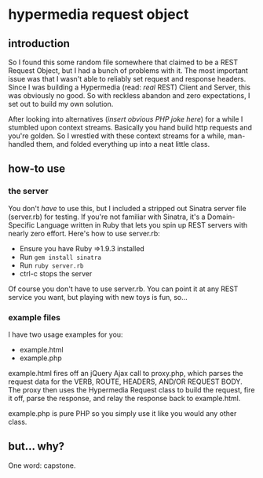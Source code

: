 hypermedia request object
================================

introduction
------------

So I found this some random file somewhere that claimed to be a REST Request Object, but I had a bunch of problems with it. The most important issue was that I wasn't able to reliably set request and response headers. Since I was building a Hypermedia (read: *real* REST) Client and Server, this was obviously no good. So with reckless abandon and zero expectations, I set out to build my own solution.

After looking into alternatives (*insert obvious PHP joke here*) for a while I stumbled upon context streams. Basically you hand build http requests and you're golden. So I wrestled with these context streams for a while, man-handled them, and folded everything up into a neat little class.

how-to use
----------

### the server

You don't *have* to use this, but I included a stripped out Sinatra server file (server.rb) for testing. If you're not familiar with Sinatra, it's a Domain-Specific Language written in Ruby that lets you spin up REST servers with nearly zero effort. Here's how to use server.rb:
  
  * Ensure you have Ruby =>1.9.3 installed
  * Run `gem install sinatra`
  * Run `ruby server.rb`
  * ctrl-c stops the server

Of course you don't have to use server.rb. You can point it at any REST service you want, but playing with new toys is fun, so...

### example files

I have two usage examples for you:
* example.html
* example.php

example.html fires off an jQuery Ajax call to proxy.php, which parses the request data for the VERB, ROUTE, HEADERS, AND/OR REQUEST BODY. The proxy then uses the Hypermedia Request class to build the request, fire it off, parse the response, and relay the response back to example.html.

example.php is pure PHP so you simply use it like you would any other class.

but... why?
-----------

One word: capstone.




